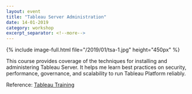 ```yaml
---
layout: event
title: "Tableau Server Administration"
date: 14-01-2019
category: workshop
excerpt_separator: <!--more-->
---
```


{% include image-full.html file="/2019/01/tsa-1.jpg" height="450px"  %}

<!--more-->

This course provides coverage of the techniques for installing and administering Tableau Server. It helps me learn best practices on security, performance, governance, and scalability to run Tableau Platform reliably.

Reference: [Tableau Training](https://www.tableau.com/learn/classroom/server-admin)